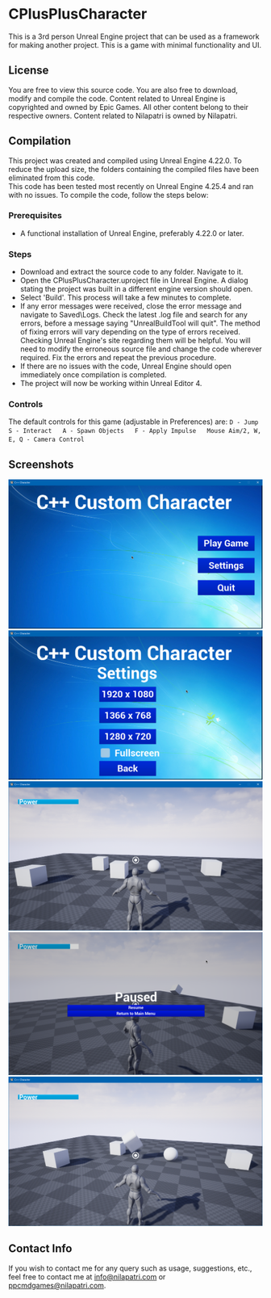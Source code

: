 # CPlusPlusCharacter
This is a 3rd person Unreal Engine project that can be used as a framework for making another project. This is a game with minimal functionality and UI.

## License

You are free to view this source code. You are also free to download, modify and compile the code. Content related to Unreal Engine is copyrighted and owned by Epic Games. All other content belong to their respective owners. Content related to Nilapatri is owned by Nilapatri.

## Compilation
This project was created and compiled using Unreal Engine 4.22.0. To reduce the upload size, the folders containing the compiled files have been eliminated from this code.  
This code has been tested most recently on Unreal Engine 4.25.4 and ran with no issues.
To compile the code, follow the steps below:

### Prerequisites
* A functional installation of Unreal Engine, preferably 4.22.0 or later.

### Steps
* Download and extract the source code to any folder. Navigate to it.
* Open the CPlusPlusCharacter.uproject file in Unreal Engine. A dialog stating the project was built in a different engine version should open.
* Select 'Build'. This process will take a few minutes to complete.
* If any error messages were received, close the error message and navigate to Saved\Logs. Check the latest .log file and search for any errors, before a message saying "UnrealBuildTool will quit". The method of fixing errors will vary depending on the type of errors received. Checking Unreal Engine's site regarding them will be helpful. You will need to modify the erroneous source file and change the code wherever required. Fix the errors and repeat the previous procedure.
* If there are no issues with the code, Unreal Engine should open immediately once compilation is completed.
* The project will now be working within Unreal Editor 4.

### Controls

The default controls for this game (adjustable in Preferences) are:
`D - Jump  
S - Interact  
A - Spawn Objects  
F - Apply Impulse  
Mouse Aim/2, W, E, Q - Camera Control`

## Screenshots

![Screenshot 1](https://raw.githubusercontent.com/PPCMD/CPlusPlusCharacter/main/Screenshots/Screenshot1.png)
![Screenshot 2](https://raw.githubusercontent.com/PPCMD/CPlusPlusCharacter/main/Screenshots/Screenshot2.png)
![Screenshot 4](https://raw.githubusercontent.com/PPCMD/CPlusPlusCharacter/main/Screenshots/Screenshot4.png)
![Screenshot 5](https://raw.githubusercontent.com/PPCMD/CPlusPlusCharacter/main/Screenshots/Screenshot5.png)
![Screenshot 6](https://raw.githubusercontent.com/PPCMD/CPlusPlusCharacter/main/Screenshots/Screenshot6.png)

## Contact Info

If you wish to contact me for any query such as usage, suggestions, etc., feel free to contact me at 
[info@nilapatri.com](mailto:info@nilapatri.com) or 
[ppcmdgames@nilapatri.com](mailto:ppcmdgames@nilapatri.com).
